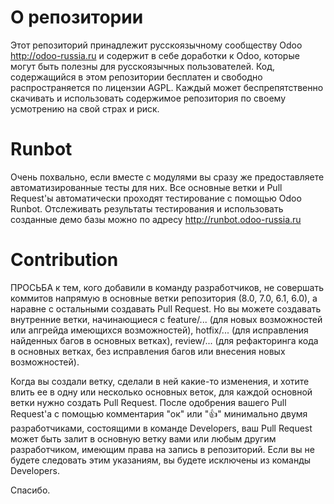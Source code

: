 О репозитории
=============
Этот репозиторий принадлежит русскоязычному сообществу Odoo http://odoo-russia.ru и содержит в себе доработки к Odoo, которые могут быть полезны для русскоязычных пользователей. Код, содержащийся в этом репозитории бесплатен и свободно распространяется по лицензии AGPL. Каждый может беспрепятственно скачивать и использовать содержимое репозитория по своему усмотрению на свой страх и риск.


Runbot
======
Очень похвально, если вместе с модулями вы сразу же предоставляете автоматизированные тесты для них. Все основные ветки и Pull Request'ы автоматически проходят тестирование с помощью Odoo Runbot. Отслеживать результаты тестирования и использовать созданные демо базы можно по адресу http://runbot.odoo-russia.ru


Contribution
============
ПРОСЬБА к тем, кого добавили в команду разработчиков, не совершать коммитов напрямую в основные ветки репозитория (8.0, 7.0, 6.1, 6.0), а наравне с остальными создавать Pull Request. Но вы можете создавать внутренние ветки, начинающиеся с feature/... (для новых возможностей или апгрейда имеющихся возможностей), hotfix/... (для исправления найденных багов в основных ветках), review/... (для рефакторинга кода в основных ветках, без исправления багов или внесения новых возможностей).

Когда вы создали ветку, сделали в ней какие-то изменения, и хотите влить ее в одну или несколько основных веток, для каждой основной ветки нужно создать Pull Request. После одобрения вашего Pull Request'а с помощью комментария "ок" или ":+1:" минимально двумя разработчиками, состоящими в команде Developers, ваш Pull Request может быть залит в основную ветку вами или любым другим разработчиком, имеющим права на запись в репозиторий. Если вы не будете следовать этим указаниям, вы будете исключены из команды Developers.

Спасибо.
